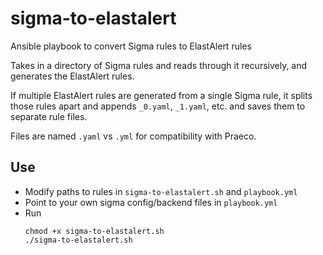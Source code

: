 # sigma-to-elastalert
Ansible playbook to convert Sigma rules to ElastAlert rules

Takes in a directory of Sigma rules and reads through it recursively, and generates the ElastAlert rules.

If multiple ElastAlert rules are generated from a single Sigma rule, it splits those rules apart and appends `_0.yaml`, `_1.yaml`, etc. and saves them to separate rule files.

Files are named `.yaml` vs `.yml` for compatibility with Praeco.

## Use
* Modify paths to rules in `sigma-to-elastalert.sh` and `playbook.yml`
* Point to your own sigma config/backend files in `playbook.yml`
* Run 
  ```
  chmod +x sigma-to-elastalert.sh
  ./sigma-to-elastalert.sh
  ```
